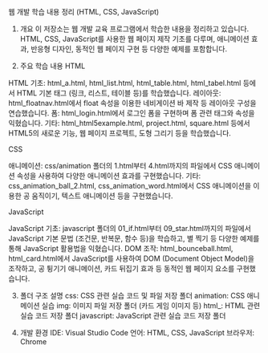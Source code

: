 웹 개발 학습 내용 정리 (HTML, CSS, JavaScript)
1. 개요
이 저장소는 웹 개발 교육 프로그램에서 학습한 내용을 정리하고 있습니다.
HTML, CSS, JavaScript를 사용한 웹 페이지 제작 기초를 다루며, 애니메이션 효과, 반응형 디자인, 동적인 웹 페이지 구현 등 다양한 예제를 포함합니다.

2. 주요 학습 내용
HTML

HTML 기초: html_a.html, html_list.html, html_table.html, html_tabel.html 등에서 HTML 기본 태그 (링크, 리스트, 테이블 등)를 학습했습니다.
레이아웃: html_floatnav.html에서 float 속성을 이용한 네비게이션 바 제작 등 레이아웃 구성을 연습했습니다.
폼: html_login.html에서 로그인 폼을 구현하며 폼 관련 태그와 속성을 익혔습니다.
기타: html_html5example.html, project.html, square.html 등에서 HTML5의 새로운 기능, 웹 페이지 프로젝트, 도형 그리기 등을 학습했습니다. 

CSS

애니메이션: css/animation 폴더의 1.html부터 4.html까지의 파일에서 CSS 애니메이션 속성을 사용하여 다양한 애니메이션 효과를 구현했습니다.
기타: css_animation_ball_2.html, css_animation_word.html에서 CSS 애니메이션을 이용한 공 움직이기, 텍스트 애니메이션 등을 구현했습니다.

JavaScript

JavaScript 기초: javascript 폴더의 01_if.html부터 09_star.html까지의 파일에서 JavaScript 기본 문법 (조건문, 반복문, 함수 등)을 학습하고, 별 찍기 등 다양한 예제를 통해 JavaScript 활용법을 익혔습니다. 
DOM 조작: html_bounceball.html, html_card.html에서 JavaScript를 사용하여 DOM (Document Object Model)을 조작하고, 공 튕기기 애니메이션, 카드 뒤집기 효과 등 동적인 웹 페이지 요소를 구현했습니다.

3. 폴더 구조 설명
css: CSS 관련 실습 코드 및 파일 저장 폴더
animation: CSS 애니메이션 실습
img: 이미지 파일 저장 폴더 (카드 게임 이미지 등)
html_: HTML 관련 실습 코드 저장 폴더 
javascript: JavaScript 관련 실습 코드 저장 폴더

4. 개발 환경
IDE: Visual Studio Code
언어: HTML, CSS, JavaScript
브라우저:  Chrome
